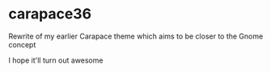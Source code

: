 # carapace36
Rewrite of my earlier Carapace theme which aims to be closer to the Gnome concept

I hope it'll turn out awesome
